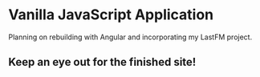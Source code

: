 # Vanilla JavaScript Application
Planning on rebuilding with Angular and incorporating my LastFM project.

## Keep an eye out for the finished site!